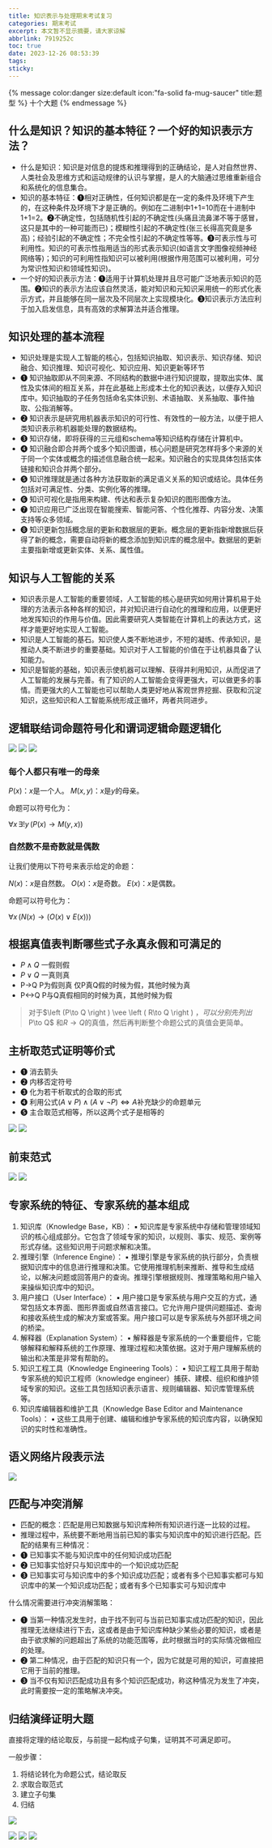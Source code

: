 ```yaml
---
title: 知识表示与处理期末考试复习
categories: 期末考试
excerpt: 本文暂不显示摘要，请大家谅解
abbrlink: 7919252c
toc: true
date: 2023-12-26 08:53:39
tags:
sticky:
---
```


{% message color:danger size:default icon:"fa-solid fa-mug-saucer" title:题型 %}
    十个大题
{% endmessage %}

## 什么是知识？知识的基本特征？一个好的知识表示方法？
- 什么是知识：知识是对信息的提炼和推理得到的正确结论，是人对自然世界、人类社会及思维方式和运动规律的认识与掌握，是人的大脑通过思维重新组合和系统化的信息集合。
- 知识的基本特征：➊相对正确性，任何知识都是在一定的条件及环境下产生的，在这种条件及环境下才是正确的。例如在二进制中1+1=10而在十进制中1+1=2。➋不确定性，包括随机性引起的不确定性(头痛且流鼻涕不等于感冒，这只是其中的一种可能而已)；模糊性引起的不确定性(张三长得高究竟是多高)；经验引起的不确定性；不完全性引起的不确定性等等。➌可表示性与可利用性。知识的可表示性指用适当的形式表示知识(如语言文字图像视频神经网络等)；知识的可利用性指知识可以被利用(根据作用范围可以被利用，可分为常识性知识和领域性知识)。
- 一个好的知识表示方法：➊适用于计算机处理并且尽可能广泛地表示知识的范围。➋知识的表示方法应该自然灵活，能对知识和元知识采用统一的形式化表示方式，并且能够在同一层次及不同层次上实现模块化。➌知识表示方法应利于加入启发信息，具有高效的求解算法并适合推理。

## 知识处理的基本流程
- 知识处理是实现人工智能的核心，包括知识抽取、知识表示、知识存储、知识融合、知识推理、知识可视化、知识应用、知识更新等环节
- ➊ 知识抽取即从不同来源、不同结构的数据中进行知识提取，提取出实体、属性及实体间的相互关系，并在此基础上形成本土化的知识表达，以便存入知识库中。知识抽取的子任务包括命名实体识别、术语抽取、关系抽取、事件抽取、公指消解等。
- ➋ 知识表示是研究用机器表示知识的可行性、有效性的一般方法，以便于把人类知识表示称机器能处理的数据结构。
- ➌ 知识存储，即将获得的三元组和schema等知识结构存储在计算机中。
- ❹ 知识融合即合并两个或多个知识图谱，核心问题是研究怎样将多个来源的关于同一个实体或概念的描述信息融合统一起来。知识融合的实现具体包括实体链接和知识合并两个部分。
- ❺ 知识推理就是通过各种方法获取新的满足语义关系的知识或结论。具体任务包括对可满足性、分类、实例化等的推理。
- ❻ 知识可视化是指用来构建、传达和表示复杂知识的图形图像方法。
- ❼ 知识应用已广泛出现在智能搜索、智能问答、个性化推荐、内容分发、决策支持等众多领域。
- ❽ 知识更新包括概念层的更新和数据层的更新。概念层的更新指新增数据后获得了新的概念，需要自动将新的概念添加到知识库的概念层中。数据层的更新主要指新增或更新实体、关系、属性值。

## 知识与人工智能的关系

- 知识表示是人工智能的重要领域，人工智能的核心是研究如何用计算机易于处理的方法表示各种各样的知识，并对知识进行自动化的推理和应用，以便更好地发挥知识的作用与价值。因此需要研究人类智能在计算机上的表达方式，这样才能更好地实现人工智能。
- 知识是人工智能的基石。知识使人类不断地进步，不短的凝练、传承知识，是推动人类不断进步的重要基础。知识对于人工智能的价值在于让机器具备了认知能力。
- 知识是智能的基础，知识表示使机器可以理解、获得并利用知识，从而促进了人工智能的发展与完善。有了知识的人工智能会变得更强大，可以做更多的事情。而更强大的人工智能也可以帮助人类更好地从客观世界挖掘、获取和沉淀知识，这些知识和人工智能系统形成正循环，两者共同进步。

## 逻辑联结词命题符号化和谓词逻辑命题逻辑化

![](https://image.dooo.ng/i/2023/12/27/658c2479cb6b5.webp)
![](https://image.dooo.ng/i/2023/12/27/658c2c612d4f4.webp)
![](https://image.dooo.ng/i/2023/12/27/658c2fc5c71a5.webp)

### 每个人都只有唯一的母亲
$P(x)$：$x$是一个人。
$M(x, y)$：$x$是$y$的母亲。

命题可以符号化为：

$\forall x \, \exists ! y \, (P(x) \rightarrow M(y, x))$


### 自然数不是奇数就是偶数

让我们使用以下符号来表示给定的命题：

$N(x)$：$x$是自然数。
$O(x)$：$x$是奇数。
$E(x)$：$x$是偶数。

命题可以符号化为：

$\forall x \, (N(x) \rightarrow (O(x) \lor E(x)))$


## 根据真值表判断哪些式子永真永假和可满足的

- $P\wedge Q$ 一假则假
- $P\vee Q$ 一真则真 
- P->Q P为假则真 仅P真Q假的时候为假，其他时候为真
- P<->Q P与Q真假相同的时候为真，其他时候为假

> 对于$\left (P\to Q \right ) \vee \left ( R\to Q  \right ) $，可以分别先列出$P\to Q$ 和$R\to Q$的真值，然后再判断整个命题公式的真值会更简单。

## 主析取范式证明等价式

- ➊ 消去箭头
- ➋ 内移否定符号
- ➌ 化为若干析取式的合取的形式
- ❹ 利用公式$\left ( A\vee P \right ) \wedge \left ( A\vee \neg P \right ) \Leftrightarrow A$补充缺少的命题单元
- ❺ 主合取范式相等，所以这两个式子是相等的


![](https://image.dooo.ng/i/2023/12/27/658c247a5d44a.webp)
![](https://image.dooo.ng/i/2023/12/27/658c34d2ca895.webp)

## 前束范式

![](https://image.dooo.ng/i/2023/12/27/658c2df93a359.webp)
![](https://image.dooo.ng/i/2023/12/27/658c34d29ed3c.webp)

## 专家系统的特征、专家系统的基本组成

1. 知识库（Knowledge Base，KB）：
  ▪   知识库是专家系统中存储和管理领域知识的核心组成部分。它包含了领域专家的知识，以规则、事实、规范、案例等形式存储。这些知识用于问题求解和决策。
2. 推理引擎（Inference Engine）：
  ▪   推理引擎是专家系统的执行部分，负责根据知识库中的信息进行推理和决策。它使用推理机制来推断、推导和生成结论，以解决问题或回答用户的查询。推理引擎根据规则、推理策略和用户输入来操纵知识库中的知识。
3. 用户接口（User Interface）：
  ▪   用户接口是专家系统与用户交互的方式，通常包括文本界面、图形界面或自然语言接口。它允许用户提供问题描述、查询和接收系统生成的解决方案或答案。用户接口可以是专家系统与外部环境之间的桥梁。
4. 解释器（Explanation System）：
  ▪   解释器是专家系统的一个重要组件，它能够解释和解释系统的工作原理、推理过程和决策依据。这对于用户理解系统的输出和决策是非常有帮助的。
5. 知识工程工具（Knowledge Engineering Tools）：
  ▪   知识工程工具用于帮助专家系统的知识工程师（knowledge engineer）捕获、建模、组织和维护领域专家的知识。这些工具包括知识表示语言、规则编辑器、知识库管理系统等。​     
6. 知识库编辑器和维护工具（Knowledge Base Editor and Maintenance Tools）：
  ▪   这些工具用于创建、编辑和维护专家系统的知识库内容，以确保知识的实时性和准确性。

## 语义网络片段表示法

![](https://image.dooo.ng/i/2023/12/27/658c32bc69183.webp)

## 匹配与冲突消解

- 匹配的概念：匹配是用已知数据与知识库种所有知识进行逐一比较的过程。
- 推理过程中，系统要不断地用当前已知的事实与知识库中的知识进行匹配。匹配的结果有三种情况：  
- ➊ 已知事实不能与知识库中的任何知识成功匹配
- ➋ 已知事实恰好只与知识库中的一个知识成功匹配
- ➌ 已知事实可与知识库中的多个知识成功匹配；或者有多个已知事实都可与知识库中的某一个知识成功匹配；或者有多个已知事实可与知识库中

什么情况需要进行冲突消解策略：
- ➊ 当第一种情况发生时，由于找不到可与当前已知事实成功匹配的知识，因此推理无法继续进行下去，这或者是由于知识库种缺少某些必要的知识，或者是由于欲求解的问题超出了系统的功能范围等，此时根据当时的实际情况做相应的处理。
- ➋ 第二种情况，由于匹配的知识只有一个，因为它就是可用的知识，可直接把它用于当前的推理。
- ➌ 当不仅有知识匹配成功且有多个知识匹配成功，称这种情况为发生了冲突，此时需要按一定的策略解决冲突。


## 归结演绎证明大题

直接将定理的结论取反，与前提一起构成子句集，证明其不可满足即可。

一般步骤：
1.  将结论转化为命题公式，结论取反
2. 求取合取范式
3. 建立子句集
4. 归结

![](https://image.dooo.ng/i/2023/12/27/658c1a30052b3.webp)

![](https://image.dooo.ng/i/2023/12/27/658c1969a9fee.webp)
![](https://image.dooo.ng/i/2023/12/27/658c196a47b4e.webp)
![](https://image.dooo.ng/i/2023/12/27/658c196b13d84.webp)